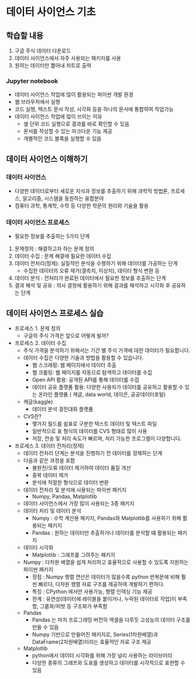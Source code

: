# 데이터 사이언스 기초
## 학습할 내용
1. 구글 주식 데이터 다운로드
2. 데이터 사이언스에서 자주 사용되는 패키지를 사용
3. 원하는 데이터만 뽑아내 차트로 출력

### Jupyter notebook
- 데이터 사이언스 작업에 많이 활용되는 파이썬 개발 환경
- 웹 브라우저에서 실행
- 코드 실행, 텍스트 문서 작성, 시각화 등을 하나의 문서에 통합하여 작업가능
- 데이터 사이언스 작업에 많이 쓰이는 이유
    - 셀 단위 코드 실행으로 결과를 바로 확인할 수 있음
    - 문서를 작성할 수 있는 마크다운 기능 제공
    - 개별적인 코드 블록을 실행할 수 있음
## 데이터 사이언스 이해하기
### 데이터 사이언스
- 다양한 데이터로부터 새로운 지식과 정보를 추출하기 위해 과학적 방법론, 프로세스, 알고리즘, 시스템을 동원하는 융합분야 
- 컴퓨터 과학, 통계학, 수학 등 다양한 학문의 원리와 기술을 활용

### 데이터 사이언스 프로세스
- 필요한 정보를 추출하는 5가지 단계
1. 문제정의 : 해결하고자 하는 문제 정의
2. 데이터 수집 : 문제 해결에 필요한 데이터 수집
3. 데이터 전처리(정제): 실질적인 분석을 수행하기 위해 데이터를 가공하는 단계
    - 수집한 데이터의 오류 제거(결측치, 이상치), 데이터 형식 변환 등
4. 데이터 분석 : 전처리가 완료된 데이터에서 필요한 정보를 추출하는 단계
5. 결과 해석 및 공유 : 의사 결정에 활용하기 위해 결과를 해석하고 시각화 후 공유하는 단계
## 데이터 사이언스 프로세스 실습
- 프로세스 1. 문제 정의
    - 구글의 주식 가격은 앞으로 어떻게 될까?
- 프로세스 2. 데이터 수집 
    - 주식 가격을 분석하기 위해서는 기간 별 주식 가격에 대한 데이터가 필요합니다.
    - 데이터 수집은 다양한 기술과 방법을 활용할 수 있습니다.
        - 웹 스크래핑: 웹 페이지에서 데이터 추출
        - 웹 크롤링: 웹 페이지를 자동으로 탐색하고 데이터를 수집
        - Open API 활용: 공개된 API를 통해 데이터를 수집
        - 데이터 공유 플랫폼 활용: 다양한 사용자가 데이터를 공유하고 활용할 수 있는 온라인 플랫폼 ( 캐글, data world, 데이콘, 공공데이터포털)
    - 캐글(kaggle)
        - 데이터 분석 경진대회 플랫폼
    - CVS란?
        - 몇가지 필드를 쉼표로 구분한 텍스트 데이터 및 텍스트 파일 
        - 일반적으로 표 형식의 데이터를 CVS 형태로 많이 사용
        - 저장, 전송 및 처리 속도가 빠르며, 처리 가능한 프로그램이 다양합니다.
- 프로세스 3. 데이터 전처리(정제)
    - 데이터 전처리 단계는 분석을 진행하기 전 데이터를 정제하는 단계
    - 다음과 같은 과정을 포함
        - 불완전/오류 데이터 제거하여 데이터 품질 개선
        - 중복 데이터 제거
        - 분석에 적절한 형식으로 데이터 변환
    - 데이터 전처리 및 분석에 사용되는 파이썬 패키지
        - Numpy, Pandas, Matplotlib
    - 데이터 사이언스에서 가장 많이 사용되는 3종 패키지
    - 데이터 처리 및 데이터 분석
        - Numpy : 수학 계산용 패키지, Pandas와 Matplotlib를 사용하기 위해 활용되는 패키지
        - Pandas : 원하는 데이터만 추출하거나 데이터를 분석할 떄 활용되는 패키지 
    - 데이터 시각화
        - Matplotlib : 그래프를 그려주는 패키지
    - Numpy : 다차원 배열을 쉽게 처리하고 효율적으로 사용할 수 있도록 지원하는 파이썬 패키지
        - 장점 : Numpy 행렬 연산은 데이터가 많을수록 python 반복문에 비해 훨씬 빠르다, 다차원 행렬 자료 구조를 제공하여 개발하기 편하다.
        - 특징 : CPython 에서만 사용가능, 행렬 인덱싱 기능 제공
        - 한계 : 유연성(데이터에 레이블을 붙이거나, 누락된 데이터로 작업)이 부족함, 그룹화/피벗 등 구조화가 부족함
    - Pandas 
        - Pandas 는 마치 프로그래밍 버전의 엑셀을 다루듯 고성능의 데이터 구조를 만들 수 있음
        - Numpy 기반으로 만들어진 패키지로, Series(1차원배열)과 DataFrame(2차원배열)이라는 효율적인 자료 구조 제공
    - Matplotlib
        - python에서 데이터 시각화를 위해 가장 널리 사용하는 라이브러리 
        - 다양한 종류의 그래프와 도표를 생성하고 데이터를 시각적으로 표현할 수 있음
